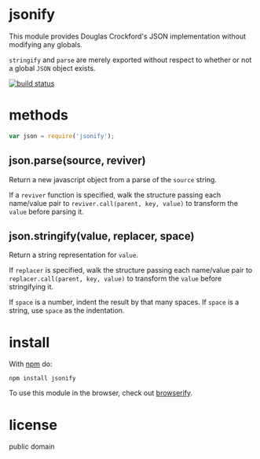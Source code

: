 # jsonify

This module provides Douglas Crockford's JSON implementation without modifying
any globals.

`stringify` and `parse` are merely exported without respect to whether or not a
global `JSON` object exists.

[![build status](https://secure.travis-ci.org/substack/jsonify.png)](http://travis-ci.org/substack/jsonify)

# methods

``` js
var json = require('jsonify');
```

## json.parse(source, reviver)

Return a new javascript object from a parse of the `source` string.

If a `reviver` function is specified, walk the structure passing each name/value
pair to `reviver.call(parent, key, value)` to transform the `value` before
parsing it.

## json.stringify(value, replacer, space)

Return a string representation for `value`.

If `replacer` is specified, walk the structure passing each name/value pair to
`replacer.call(parent, key, value)` to transform the `value` before stringifying
it.

If `space` is a number, indent the result by that many spaces.
If `space` is a string, use `space` as the indentation.

# install

With [npm](http://npmjs.org) do:

```
npm install jsonify
```

To use this module in the browser, check out
[browserify](https://github.com/substack/node-browserify).

# license

public domain
